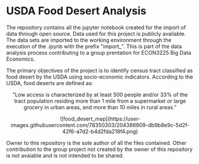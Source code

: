 # USDA Food Desert Analysis
The repository contains all the jupyter notebook created for the import of data through open source.
Data used for this project is publicly available. The data sets are imported to the working environment through the execution of the .ipynb with the prefix "import_".
This is part of the data analysis process contributing to a group prentation for ECON3225 Big Data Economics. 

The primary objectives of the project is to identify census tract classified as food desert by the USDA using socio-economic indicators. 
According to the USDA, food deserts are defined as:
<p align="center">
"Low access is characterized by at least 500 people and/or 33% of the tract population residing more than 1 mile from a supermarket or large grocery in urban areas, and more than 10 miles in rural areas.”
<p align="center">
 ![food_desert_map](https://user-images.githubusercontent.com/78350303/204386909-db9b8e9c-5d2f-42f6-a7d2-b4d2fda218f4.png)
 

Owner to this repository is the sole author of all the files contained. 
Other contribution to the group project not created by the owner of this repository is not avaiable and is not intended to be shared.
